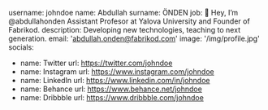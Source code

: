 username: johndoe
name: Abdullah
surname: ÖNDEN
job: 👋 Hey, I’m @abdullahonden Assistant Profesor at Yalova University and Founder of Fabrikod.
description: Developing new technologies, teaching to next generation.
email: 'abdullah.onden@fabrikod.com'
image: '/img/profile.jpg'
socials:
  - name: Twitter
    url: https://twitter.com/johndoe
  - name: Instagram
    url: https://www.instagram.com/johndoe
  - name: LinkedIn
    url: https://www.linkedin.com/in/johndoe
  - name: Behance
    url: https://www.behance.net/johndoe
  - name: Dribbble
    url: https://www.dribbble.com/johndoe
